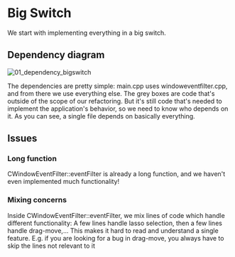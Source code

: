# Big Switch
We start with implementing everything in a big switch.
## Dependency diagram
![01_dependency_bigswitch](https://github.com/Asperamanca/cpp_eventhandler/assets/59048940/fe5a87c6-007d-49e1-91e3-bf3711aab7db)

The dependencies are pretty simple: main.cpp uses windoweventfilter.cpp, and from there we use everything else. The grey boxes are code that's outside of the scope of our refactoring. But it's still code that's needed to implement the application's behavior, so we need to know who depends on it.
As you can see, a single file depends on basically everything.
## Issues
### Long function
CWindowEventFilter::eventFilter is already a long function, and we haven't even implemented much functionality!
### Mixing concerns
Inside CWindowEventFilter::eventFilter, we mix lines of code which handle different functionality: A few lines handle lasso selection, then a few lines handle drag-move,...
This makes it hard to read and understand a single feature. E.g. if you are looking for a bug in drag-move, you always have to skip the lines not relevant to it
